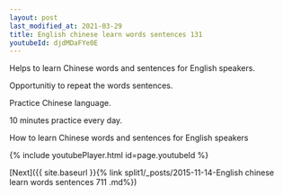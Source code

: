 ```yaml
---
layout: post
last_modified_at: 2021-03-29
title: English chinese learn words sentences 131 
youtubeId: djdMDaFYe0E
---
```

 
 
Helps to learn Chinese words and sentences for English speakers.

Opportunitiy to repeat the words sentences. 

Practice Chinese language. 
 
10 minutes practice every day. 
 
How to learn Chinese words and sentences for English speakers 
 
{% include youtubePlayer.html id=page.youtubeId %}
 
 
[Next]({{ site.baseurl }}{% link  split1/_posts/2015-11-14-English chinese learn words sentences 711 .md%})
 
